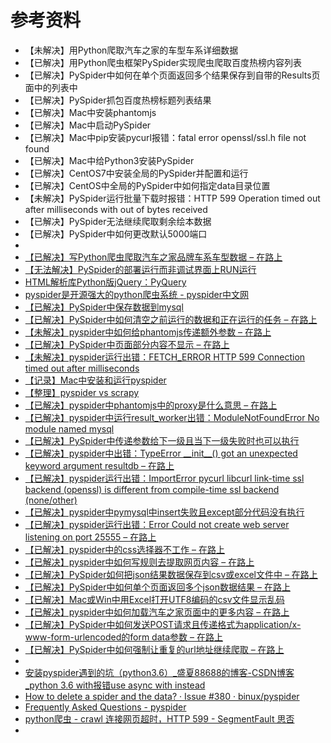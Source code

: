 # 参考资料

* 【未解决】用Python爬取汽车之家的车型车系详细数据
* 【已解决】用Python爬虫框架PySpider实现爬虫爬取百度热榜内容列表
* 【已解决】PySpider中如何在单个页面返回多个结果保存到自带的Results页面中的列表中
* 【已解决】PySpider抓包百度热榜标题列表结果
* 【已解决】Mac中安装phantomjs
* 【已解决】Mac中启动PySpider
* 【已解决】Mac中pip安装pycurl报错：fatal error openssl/ssl.h file not found
* 【已解决】Mac中给Python3安装PySpider
* 【已解决】CentOS7中安装全局的PySpider并配置和运行
* 【已解决】CentOS中全局的PySpider中如何指定data目录位置
* 【未解决】PySpider运行批量下载时报错：HTTP 599 Operation timed out after milliseconds with out of bytes received
* 【已解决】PySpider无法继续爬取剩余绘本数据
* 【已解决】PySpider中如何更改默认5000端口
* 
* [【已解决】写Python爬虫爬取汽车之家品牌车系车型数据 – 在路上](https://www.crifan.com/use_pyspider_to_crawl_autohome_car_brand_serial_model_data/)
* [【无法解决】PySpider的部署运行而非调试界面上RUN运行](http://www.crifan.com/pyspider_deploy_run_non_debug_ui_run)
* [HTML解析库Python版jQuery：PyQuery](http://book.crifan.com/books/python_html_parse_pyquery/website)
* [pyspider是开源强大的python爬虫系统 - pyspider中文网](http://www.pyspider.cn/index.html)
* [【已解决】PySpider中保存数据到mysql](http://www.crifan.com/pyspider_save_data_to_mysql)
* [【已解决】PySpider中如何清空之前运行的数据和正在运行的任务 – 在路上](https://www.crifan.com/pyspider_how_clear_previous_running_task_and_data/)
* [【未解决】pyspider中如何给phantomjs传递额外参数 – 在路上](https://www.crifan.com/pyspider_how_pass_extra_param_to_phantomj)
* [【已解决】PySpider中页面部分内容不显示 – 在路上](https://www.crifan.com/pyspider_page_content_partial_not_show/)
* [【未解决】pyspider运行出错：FETCH_ERROR HTTP 599 Connection timed out after milliseconds](http://www.crifan.com/pyspider_run_error_fetch_error_http_599_connection_timed_out_after_milliseconds)
* [【记录】Mac中安装和运行pyspider](http://www.crifan.com/mac_install_and_run_pyspider)
* [【整理】pyspider vs scrapy](http://www.crifan.com/python_spider_framework_pyspider_vs_scrapy)
* [【已解决】pyspider中phantomjs中的proxy是什么意思 – 在路上](https://www.crifan.com/pyspider_phantomjs_proxy_para_meaning)
* [【已解决】pyspider中运行result_worker出错：ModuleNotFoundError No module named mysql](http://www.crifan.com/pyspider_run_result_worker_modulenotfounderror_no_module_named_mysql)
* [【已解决】PySpider中传递参数给下一级且当下一级失败时也可以执行](http://www.crifan.com/pyspider_pass_para_to_next_crawl_even_when_failed_still_execute)
* [【已解决】pyspider中出错：TypeError \_\_init\_\_\(\) got an unexpected keyword argument resultdb – 在路上](https://www.crifan.com/pyspider_error_typeerror_init_got_an_unexpected_keyword_argument_resultdb)
* [【已解决】pyspider运行出错：ImportError pycurl libcurl link-time ssl backend (openssl) is different from compile-time ssl backend (none/other)](http://www.crifan.com/pyspider_run_importerror_pycurl_libcurl_link_time_ssl_backend_openssl_is_different_from_compile_time_ssl_backend_none_other)
* [【已解决】pyspider中pymysql中insert失败且except部分代码没有执行](http://www.crifan.com/pyspider_pymysql_insert_failed_except_code_not_execute)
* [【已解决】pyspider运行出错：Error Could not create web server listening on port 25555 – 在路上](https://www.crifan.com/pyspider_run_error_could_not_create_web_server_listening_on_por_25555/)
* [【已解决】pyspider中的css选择器不工作 – 在路上](https://www.crifan.com/pyspider_css_selector_not_working/)
* [【已解决】pyspider中如何写规则去提取网页内容 – 在路上](https://www.crifan.com/pyspider_how_write_rule_to_extract_html_webpage_content/)
* [【已解决】PySpider如何把json结果数据保存到csv或excel文件中 – 在路上](https://www.crifan.com/pyspider_save_json_result_data_to_csv_or_excel_file/)
* [【已解决】PySpider中如何单个页面返回多个json数据结果 – 在路上](https://www.crifan.com/pyspider_single_html_page_return_mutiple_result_data/)
* [【已解决】Mac或Win中用Excel打开UTF8编码的csv文件显示乱码](http://www.crifan.com/mac_win_use_excel_open_utf8_encoding_csv_file_show_messy_code)
* [【已解决】pyspider中如何加载汽车之家页面中的更多内容 – 在路上](https://www.crifan.com/pyspider_how_load_more_content_data_from_current_page/)
* [【已解决】PySpider中如何发送POST请求且传递格式为application/x-www-form-urlencoded的form data参数 – 在路上](https://www.crifan.com/pyspider_how_send_post_request_format_application_x_www_form_urlencoded_form_data_parameter/)
* [【已解决】PySpider中如何强制让重复的url地址继续爬取 – 在路上](https://www.crifan.com/pyspider_how_force_duplicate_url_re_crawl/)
* 
* [安装pyspider遇到的坑（python3.6）_盛夏88688的博客-CSDN博客_python 3.6 with报错use async with instead](https://blog.csdn.net/u011451186/article/details/88222328)
* [How to delete a spider and the data? · Issue #380 · binux/pyspider](https://github.com/binux/pyspider/issues/380)
* [Frequently Asked Questions - pyspider](http://docs.pyspider.org/en/latest/Frequently-Asked-Questions/)
* [python爬虫 - crawl 连接网页超时，HTTP 599 - SegmentFault 思否](https://segmentfault.com/q/1010000005839907)
* 
